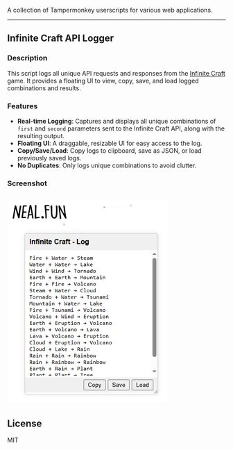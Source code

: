A collection of Tampermonkey userscripts for various web applications.

---

## Infinite Craft API Logger

### Description
This script logs all unique API requests and responses from the [Infinite Craft](https://neal.fun/infinite-craft/) game. It provides a floating UI to view, copy, save, and load logged combinations and results.

### Features
- **Real-time Logging**: Captures and displays all unique combinations of `first` and `second` parameters sent to the Infinite Craft API, along with the resulting output.
- **Floating UI**: A draggable, resizable UI for easy access to the log.
- **Copy/Save/Load**: Copy logs to clipboard, save as JSON, or load previously saved logs.
- **No Duplicates**: Only logs unique combinations to avoid clutter.

### Screenshot
![Infinite Craft API Logger UI](screenshots/infiniteCraftLoggerUI.png)
---

## License
MIT
